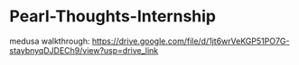 # Pearl-Thoughts-Internship

medusa walkthrough: https://drive.google.com/file/d/1jt6wrVeKGP51PO7G-staybnyqDJDECh9/view?usp=drive_link